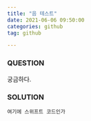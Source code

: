 ```yaml
---
title: "음 테스트"
date: 2021-06-06 09:50:00
categories: github
tag: github

---
```


### QUESTION

궁금하다.

### SOLUTION

~~~ swift
여기에 스위프트 코드인가
~~~

